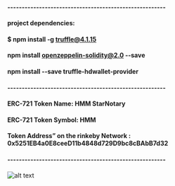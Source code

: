 #### -------------------------------------------------------
#### project dependencies:
#### $ npm install -g truffle@4.1.15
#### npm install openzeppelin-solidity@2.0 --save
#### npm install --save truffle-hdwallet-provider
#### -------------------------------------------------------
#### ERC-721 Token Name: HMM StarNotary
#### ERC-721 Token Symbol: HMM
#### Token Address” on the rinkeby Network : 0x5251EB4a0E8ceeD11b4848d729D9bc8cBAbB7d32	
#### -------------------------------------------------------
![alt text](https://raw.githubusercontent.com/username/projectname/branch/path/to/img.png)
